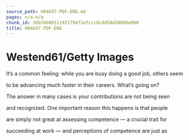 ```yaml
---
source_path: H04U47-PDF-ENG.md
pages: n/a-n/a
chunk_id: 36b76600111921794f2efccc8cdd58450809e068
title: H04U47-PDF-ENG
---
```

# Westend61/Getty Images

It’s a common feeling: while you are busy doing a good job, others seem

to be advancing much faster in their careers. What’s going on?

The answer in many cases is your contributions are not being seen

and recognized. One important reason this happens is that people

are simply not great at assessing competence — a crucial trait for

succeeding at work — and perceptions of competence are just as
